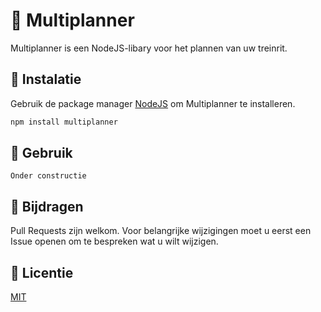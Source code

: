 # 🚆 Multiplanner

Multiplanner is een NodeJS-libary voor het plannen van uw treinrit.

## 👾 Instalatie

Gebruik de package manager [NodeJS](https://nodejs.org/) om Multiplanner te installeren.

```bash
npm install multiplanner
```

## 🔭 Gebruik

```
Onder constructie
```

## 💁 Bijdragen
Pull Requests zijn welkom. Voor belangrijke wijzigingen moet u eerst een Issue openen om te bespreken wat u wilt wijzigen.

## 📰 Licentie
[MIT](https://choosealicense.com/licenses/mit/)
